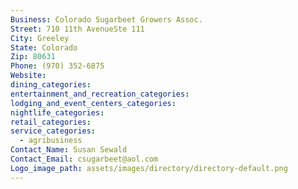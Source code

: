 ```yaml
---
Business: Colorado Sugarbeet Growers Assoc.
Street: 710 11th AvenueSte 111
City: Greeley
State: Colorado
Zip: 80631
Phone: (970) 352-6875
Website:
dining_categories:
entertainment_and_recreation_categories:
lodging_and_event_centers_categories:
nightlife_categories:
retail_categories:
service_categories:
  - agribusiness
Contact_Name: Susan Sewald
Contact_Email: csugarbeet@aol.com
Logo_image_path: assets/images/directory/directory-default.png
---
```



